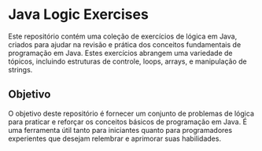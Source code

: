 # Java Logic Exercises

Este repositório contém uma coleção de exercícios de lógica em Java, criados para ajudar na revisão e prática dos conceitos fundamentais de programação em Java. Estes exercícios abrangem uma variedade de tópicos, incluindo estruturas de controle, loops, arrays, e manipulação de strings.

## Objetivo

O objetivo deste repositório é fornecer um conjunto de problemas de lógica para praticar e reforçar os conceitos básicos de programação em Java. É uma ferramenta útil tanto para iniciantes quanto para programadores experientes que desejam relembrar e aprimorar suas habilidades.
